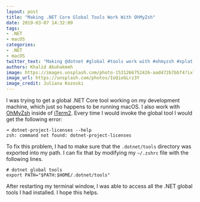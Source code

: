 ```yaml
---
layout: post
title: "Making .NET Core Global Tools Work With OhMyZsh"
date: 2019-03-07 14:32:09
tags:
- .NET
- macOS
categories:
- .NET
- macOS
twitter_text: "Making @dotnet #global #tools work with #ohmyzsh #xplat #macos"
authors: Khalid Abuhakmeh
image: https://images.unsplash.com/photo-1531266752426-aad472b7bbf4?ixlib=rb-1.2.1&ixid=eyJhcHBfaWQiOjEyMDd9&auto=format&fit=crop&w=2550&q=80
image_url: https://unsplash.com/photos/IoQioGLrz3Y
image_credit: Juliana Kozoski
---
```


I was trying to get a global .NET Core tool working on my development machine, which just so happens to be running macOS. I also work with [OhMyZsh](https://ohmyz.sh/) inside of [iTerm2](https://iterm2.com/). Every time I would invoke the global tool I would get the following error:

```console
➜ dotnet-project-licenses --help
zsh: command not found: dotnet-project-licenses
```

To fix this problem, I had to make sure that the `.dotnet/tools` directory was exported into my path. I can fix that by modifying my `~/.zshrc` file with the following lines.

```console
# dotnet global tools
export PATH="$PATH:$HOME/.dotnet/tools"
```

After restarting my terminal window, I was able to access all the .NET global tools I had installed. I hope this helps.